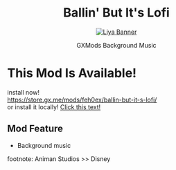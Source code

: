 <div align="center"><h1>Ballin' But It's Lofi</h1>

<p> 
  <a href="https://store.gx.me/mods/feh0ex/ballin-but-it-s-lofi/"><img src="https://us-tuna-sounds-images.voicemod.net/7b1ffc63-2436-4307-8472-d6cdbaa4123d-1677095120184.png" alt="Liya Banner"></a> 
</p>
GXMods Background Music
</div>

# This Mod Is Available!
install now! <br>
https://store.gx.me/mods/feh0ex/ballin-but-it-s-lofi/ <br>
or install it locally! [Click this text!](https://github.com/Slyrith/Ballin-But-Its-Lofi/raw/main/Ballin_But_Its_Lofi.crx)

## Mod Feature
- Background music

footnote: Animan Studios >> Disney
